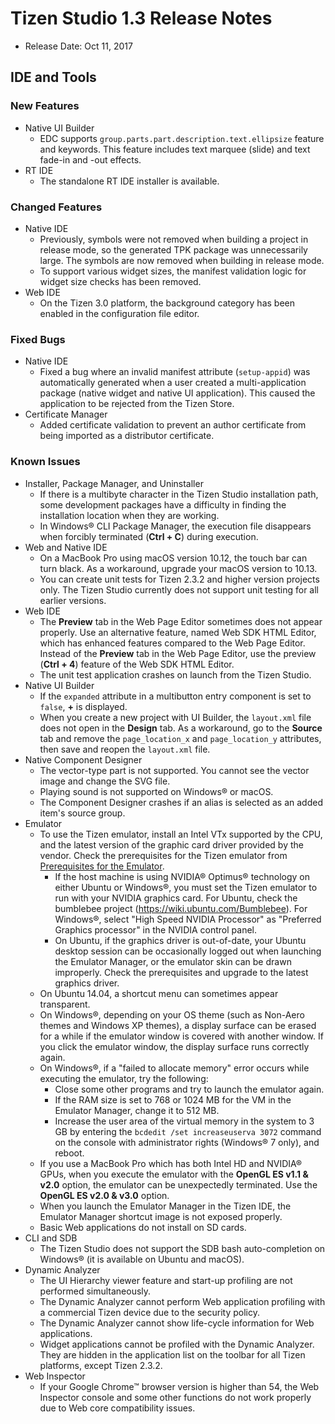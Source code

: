 # Tizen Studio 1.3 Release Notes

-   Release Date: Oct 11, 2017


## IDE and Tools


### New Features

-   Native UI Builder
    -   EDC supports `group.parts.part.description.text.ellipsize` feature and keywords. This feature includes text marquee (slide) and text fade-in and -out effects.
-   RT IDE
    -   The standalone RT IDE installer is available.

### Changed Features

-   Native IDE
    -   Previously, symbols were not removed when building a project in release mode, so the generated TPK package was unnecessarily large. The symbols are now removed when building in release mode.
    -   To support various widget sizes, the manifest validation logic for widget size checks has been removed.
-   Web IDE
    -   On the Tizen 3.0 platform, the background category has been enabled in the configuration file editor.

### Fixed Bugs

-   Native IDE
    -   Fixed a bug where an invalid manifest attribute (`setup-appid`) was automatically generated when a user created a multi-application package (native widget and native UI application). This caused the application to be rejected from the Tizen Store.
-   Certificate Manager
    -   Added certificate validation to prevent an author certificate from being imported as a distributor certificate.

### Known Issues

-   Installer, Package Manager, and Uninstaller
    -   If there is a multibyte character in the Tizen Studio installation path, some development packages have a difficulty in finding the installation location when they are working.
    -   In Windows&reg; CLI Package Manager, the execution file disappears when forcibly terminated (**Ctrl + C**) during execution.
-   Web and Native IDE
    -   On a MacBook Pro using macOS version 10.12, the touch bar can turn black. As a workaround, upgrade your macOS version to 10.13.
    -   You can create unit tests for Tizen 2.3.2 and higher version projects only. The Tizen Studio currently does not support unit testing for all earlier versions.
-   Web IDE
    -   The **Preview** tab in the Web Page Editor sometimes does not appear properly. Use an alternative feature, named Web SDK HTML Editor, which has enhanced features compared to the Web Page Editor. Instead of the **Preview** tab in the Web Page Editor, use the preview (**Ctrl + 4**) feature of the Web SDK HTML Editor.
    -   The unit test application crashes on launch from the Tizen Studio.
-   Native UI Builder
    -   If the `expanded` attribute in a multibutton entry component is set to `false`, **+** is displayed.
    -   When you create a new project with UI Builder, the `layout.xml` file does not open in the **Design** tab. As a workaround, go to the **Source** tab and remove the `page_location_x` and `page_location_y` attributes, then save and reopen the `layout.xml` file.
-   Native Component Designer
    -   The vector-type part is not supported. You cannot see the vector image and change the SVG file.
    -   Playing sound is not supported on Windows&reg; or macOS.
    -   The Component Designer crashes if an alias is selected as an added item's source group.
-   Emulator
    -   To use the Tizen emulator, install an Intel VTx supported by the CPU, and the latest version of the graphic card driver provided by the vendor. Check the prerequisites for the Tizen emulator from [Prerequisites for the Emulator](../setup/additional-requirements.md#tizen-studio-emulator-requirements).
        -   If the host machine is using NVIDIA&reg; Optimus&reg; technology on either Ubuntu or Windows&reg;, you must set the Tizen emulator to run with your NVIDIA graphics card. For Ubuntu, check the bumblebee project (<https://wiki.ubuntu.com/Bumblebee>). For Windows&reg;, select "High Speed NVIDIA Processor" as "Preferred Graphics processor" in the NVIDIA control panel.
        -   On Ubuntu, if the graphics driver is out-of-date, your Ubuntu desktop session can be occasionally logged out when launching the Emulator Manager, or the emulator skin can be drawn improperly. Check the prerequisites and upgrade to the latest graphics driver.
    -   On Ubuntu 14.04, a shortcut menu can sometimes appear transparent.
    -   On Windows&reg;, depending on your OS theme (such as Non-Aero themes and Windows XP themes), a display surface can be erased for a while if the emulator window is covered with another window. If you click the emulator window, the display surface runs correctly again.
    -   On Windows&reg;, if a "failed to allocate memory" error occurs while executing the emulator, try the following:
        -   Close some other programs and try to launch the emulator again.
        -   If the RAM size is set to 768 or 1024 MB for the VM in the Emulator Manager, change it to 512 MB.
        -   Increase the user area of the virtual memory in the system to 3 GB by entering the `bcdedit /set increaseuserva 3072` command on the console with administrator rights (Windows&reg; 7 only), and reboot.
    -   If you use a MacBook Pro which has both Intel HD and NVIDIA&reg; GPUs, when you execute the emulator with the **OpenGL ES v1.1 & v2.0** option, the emulator can be unexpectedly terminated. Use the **OpenGL ES v2.0 & v3.0** option.
    -   When you launch the Emulator Manager in the Tizen IDE, the Emulator Manager shortcut image is not exposed properly.
    -   Basic Web applications do not install on SD cards.
-   CLI and SDB
    -   The Tizen Studio does not support the SDB bash auto-completion on Windows&reg; (it is available on Ubuntu and macOS).
-   Dynamic Analyzer
    -   The UI Hierarchy viewer feature and start-up profiling are not performed simultaneously.
    -   The Dynamic Analyzer cannot perform Web application profiling with a commercial Tizen device due to the security policy.
    -   The Dynamic Analyzer cannot show life-cycle information for Web applications.
    -   Widget applications cannot be profiled with the Dynamic Analyzer. They are hidden in the application list on the toolbar for all Tizen platforms, except Tizen 2.3.2.
-   Web Inspector
    -   If your Google Chrome&trade; browser version is higher than 54, the Web Inspector console and some other functions do not work properly due to Web core compatibility issues.
